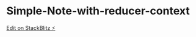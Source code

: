 # Simple-Note-with-reducer-context

[Edit on StackBlitz ⚡️](https://stackblitz.com/edit/react-4mrvpt)